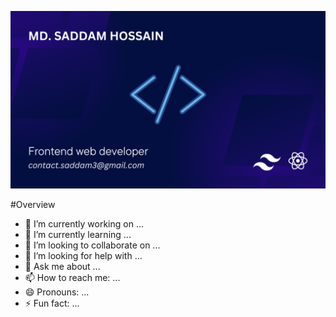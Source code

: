 <!-- [![cover image](https://raw.githubusercontent.com/SaddamHossain07/SaddamHossain07/main/images/cover.png "web design")] -->
<!-- [![cover image](https://raw.githubusercontent.com/SaddamHossain07/SaddamHossain07/main/images/cover.png "web design")] -->

[![Cover Image](https://raw.githubusercontent.com/SaddamHossain07/SaddamHossain07/main/images/githubCoverImage.png "Saddam Hossain's cover image")]([https://raw.githubusercontent.com/SaddamHossain07/SaddamHossain07/main/images/cover.png](https://raw.githubusercontent.com/SaddamHossain07/SaddamHossain07/main/images/githubCoverImage.png))

#Overview

- 🔭 I’m currently working on ...
- 🌱 I’m currently learning ...
- 👯 I’m looking to collaborate on ...
- 🤔 I’m looking for help with ...
- 💬 Ask me about ...
- 📫 How to reach me: ...
- 😄 Pronouns: ...
- ⚡ Fun fact: ...
